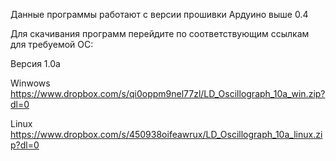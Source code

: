 Данные программы работают с версии прошивки Ардуино выше 0.4

Для скачивания программ перейдите по соответствующим ссылкам для требуемой ОС:

Версия 1.0a

Winwows https://www.dropbox.com/s/qi0oppm9nel77zl/LD_Oscillograph_10a_win.zip?dl=0

Linux https://www.dropbox.com/s/450938oifeawrux/LD_Oscillograph_10a_linux.zip?dl=0
